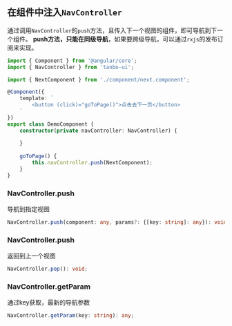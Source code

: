 ## 在组件中注入`NavController`

通过调用`NavController`的`push`方法，且传入下一个视图的组件，即可导航到下一个组件。
**push方法，只能在同级导航**，如果要跨级导航，可以通过`rxjs`的发布订阅来实现。

```typescript
import { Component } from '@angular/core';
import { NavController } from 'tanbo-ui';

import { NextComponent } from './component/next.component';

@Component({
    template: `
        <button (click)="goToPage()">点击去下一页</button>
    `
})
export class DemoComponent {
    constructor(private navController: NavController) {
        
    }
    
    goToPage() {
        this.navController.push(NextComponent);
    }
}

```

### NavController.push
导航到指定视图
```typescript
NavController.push(component: any, params?: {[key: string]: any}): void;
```

### NavController.push
返回到上一个视图
```typescript
NavController.pop(): void;
```

### NavController.getParam
通过key获取，最新的导航参数
```typescript
NavController.getParam(key: string): any;
```